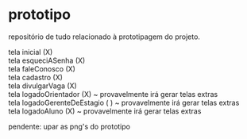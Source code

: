 # prototipo
repositório de tudo relacionado à prototipagem do projeto.

tela inicial (X)           
tela esqueciASenha (X)      
tela faleConosco (X)         
tela cadastro (X)      
tela divulgarVaga (X)             
tela logadoOrientador (X) ~ provavelmente irá gerar telas extras       
tela logadoGerenteDeEstagio ( ) ~ provavelmente irá gerar telas extras       
tela logadoAluno (X) ~ provavelmente irá gerar telas extras       

pendente: upar as png's do prototipo
